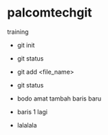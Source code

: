 # palcomtechgit
training
- git init
- git status
- git add <file_name>
- git status

- bodo amat tambah baris baru
- baris 1 lagi
- lalalala
